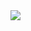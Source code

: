 <img src='https://media.istockphoto.com/id/921437050/ru/%D1%84%D0%BE%D1%82%D0%BE/%D0%B4%D0%BB%D1%8F-%D0%B2%D1%8B%D0%BF%D0%BE%D0%BB%D0%BD%D0%B5%D0%BD%D0%B8%D1%8F-%D0%B8%D0%BB%D0%B8-%D0%BD%D0%B0%D0%BF%D0%B8%D1%81%D0%B0%D0%BD%D0%B8%D1%8F-%D0%B7%D0%B0%D0%B4%D0%B0%D1%87-%D0%BF%D1%80%D0%B8%D0%BE%D1%80%D0%B8%D1%82%D0%B5%D1%82-%D0%BA%D0%BE%D0%BD%D1%86%D0%B5%D0%BF%D1%86%D0%B8%D0%B8-%D0%B7%D0%B0%D0%BA%D1%80%D1%8B%D1%82%D1%8B-%D1%81%D0%BF%D0%B8%D1%81%D0%BE%D0%BA-%D0%BD%D0%B0-%D0%BD%D0%BE%D0%BC%D0%B5%D1%80%D0%B0-%D1%81-%D1%80%D1%83%D1%87%D0%BA%D0%BE%D0%B9-%D0%B8.jpg?s=612x612&w=0&k=20&c=obwgLOQeh1_CQs7JY2lufqoP00K9w9Jybg4232SOpVo='/>
